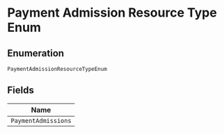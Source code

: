 
# Payment Admission Resource Type Enum

## Enumeration

`PaymentAdmissionResourceTypeEnum`

## Fields

| Name |
|  --- |
| `PaymentAdmissions` |

